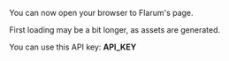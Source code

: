 You can now open your browser to Flarum's page.

First loading may be a bit longer, as assets are generated.

You can use this API key: __API_KEY__
